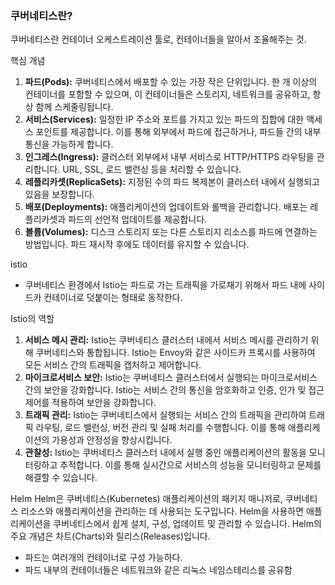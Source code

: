 ### 쿠버네티스란?

쿠버네티스란 컨테이너 오케스트레이션 툴로, 컨테이너들을 알아서 조율해주는 것.

핵심 개념

1. **파드(Pods):** 쿠버네티스에서 배포할 수 있는 가장 작은 단위입니다. 한 개 이상의 컨테이너를 포함할 수 있으며, 이 컨테이너들은 스토리지, 네트워크를 공유하고, 항상 함께 스케줄링됩니다.
2. **서비스(Services):** 일정한 IP 주소와 포트를 가지고 있는 파드의 집합에 대한 액세스 포인트를 제공합니다. 이를 통해 외부에서 파드에 접근하거나, 파드들 간의 내부 통신을 가능하게 합니다.
3. **인그레스(Ingress):** 클러스터 외부에서 내부 서비스로 HTTP/HTTPS 라우팅을 관리합니다. URL, SSL, 로드 밸런싱 등을 처리할 수 있습니다.
4. **레플리카셋(ReplicaSets):** 지정된 수의 파드 복제본이 클러스터 내에서 실행되고 있음을 보장합니다.
5. **배포(Deployments):** 애플리케이션의 업데이트와 롤백을 관리합니다. 배포는 레플리카셋과 파드의 선언적 업데이트를 제공합니다.
6. **볼륨(Volumes):** 디스크 스토리지 또는 다른 스토리지 리소스를 파드에 연결하는 방법입니다. 파드 재시작 후에도 데이터를 유지할 수 있습니다.

istio

- 쿠버네티스 환경에서 Istio는 파드로 가는 트래픽을 가로채기 위해서 파드 내에 사이드카 컨테이너로 덧붙이는 형태로 동작한다.

Istio의 역할

1. **서비스 메시 관리:** Istio는 쿠버네티스 클러스터 내에서 서비스 메시를 관리하기 위해 쿠버네티스와 통합됩니다. Istio는 Envoy와 같은 사이드카 프록시를 사용하여 모든 서비스 간의 트래픽을 캡처하고 제어합니다.
2. **마이크로서비스 보안:** Istio는 쿠버네티스 클러스터에서 실행되는 마이크로서비스 간의 보안을 강화합니다. Istio는 서비스 간의 통신을 암호화하고 인증, 인가 및 접근 제어를 적용하여 보안을 강화합니다.
3. **트래픽 관리:** Istio는 쿠버네티스에서 실행되는 서비스 간의 트래픽을 관리하여 트래픽 라우팅, 로드 밸런싱, 버전 관리 및 실패 처리를 수행합니다. 이를 통해 애플리케이션의 가용성과 안정성을 향상시킵니다.
4. **관찰성:** Istio는 쿠버네티스 클러스터 내에서 실행 중인 애플리케이션의 활동을 모니터링하고 추적합니다. 이를 통해 실시간으로 서비스의 성능을 모니터링하고 문제를 해결할 수 있습니다.

Helm
Helm은 쿠버네티스(Kubernetes) 애플리케이션의 패키지 매니저로, 쿠버네티스 리소스와 애플리케이션을 관리하는 데 사용되는 도구입니다. Helm을 사용하면 애플리케이션을 쿠버네티스에서 쉽게 설치, 구성, 업데이트 및 관리할 수 있습니다. Helm의 주요 개념은 차트(Charts)와 릴리스(Releases)입니다.

- 파드는 여러개의 컨테이너로 구성 가능하다.
- 파드 내부의 컨테이너들은 네트워크와 같은 리눅스 네임스테리스를 공유함
